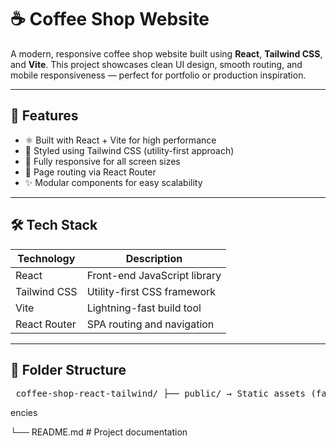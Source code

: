 # ☕ Coffee Shop Website

A modern, responsive coffee shop website built using **React**, **Tailwind CSS**, and **Vite**. This project showcases clean UI design, smooth routing, and mobile responsiveness — perfect for portfolio or production inspiration.

---

## 🚀 Features

- ⚛️ Built with React + Vite for high performance
- 🎨 Styled using Tailwind CSS (utility-first approach)
- 📱 Fully responsive for all screen sizes
- 🔀 Page routing via React Router
- ✨ Modular components for easy scalability

---


## 🛠️ Tech Stack

| Technology     | Description                    |
|----------------|--------------------------------|
| React          | Front-end JavaScript library   |
| Tailwind CSS   | Utility-first CSS framework    |
| Vite           | Lightning-fast build tool      |
| React Router   | SPA routing and navigation     |

---

## 📁 Folder Structure
<pre> coffee-shop-react-tailwind/ ├── public/ → Static assets (favicon, images) ├── src/ → React source code │ ├── assets/ → Images, icons, logos │ ├── components/ → Reusable UI components │ ├── pages/ → Pages like Home, Menu, etc. │ ├── App.jsx → Root component │ └── main.jsx → Entry point (renders App) │ ├── index.html → Main HTML file for Vite ├── tailwind.config.js → Tailwind CSS config ├── vite.config.js → Vite config ├── package.json → Project dependencies & scripts └── README.md → Project documentation </pre>encies
└── README.md               # Project documentation
